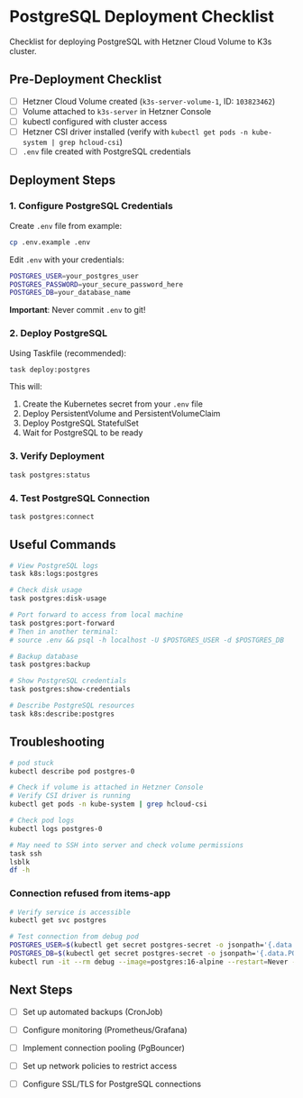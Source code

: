 # PostgreSQL Deployment Checklist

Checklist for deploying PostgreSQL with Hetzner Cloud Volume to K3s cluster.

## Pre-Deployment Checklist

- [ ] Hetzner Cloud Volume created (`k3s-server-volume-1`, ID: `103823462`)
- [ ] Volume attached to `k3s-server` in Hetzner Console
- [ ] kubectl configured with cluster access
- [ ] Hetzner CSI driver installed (verify with `kubectl get pods -n kube-system | grep hcloud-csi`)
- [ ] `.env` file created with PostgreSQL credentials

## Deployment Steps

### 1. Configure PostgreSQL Credentials

Create `.env` file from example:
```bash
cp .env.example .env
```

Edit `.env` with your credentials:
```bash
POSTGRES_USER=your_postgres_user
POSTGRES_PASSWORD=your_secure_password_here
POSTGRES_DB=your_database_name
```

**Important**: Never commit `.env` to git!

### 2. Deploy PostgreSQL

Using Taskfile (recommended):
```bash
task deploy:postgres
```

This will:
1. Create the Kubernetes secret from your `.env` file
2. Deploy PersistentVolume and PersistentVolumeClaim
3. Deploy PostgreSQL StatefulSet
4. Wait for PostgreSQL to be ready

### 3. Verify Deployment

```bash
task postgres:status
```


### 4. Test PostgreSQL Connection

```bash
task postgres:connect
```

## Useful Commands

```bash
# View PostgreSQL logs
task k8s:logs:postgres

# Check disk usage
task postgres:disk-usage

# Port forward to access from local machine
task postgres:port-forward
# Then in another terminal:
# source .env && psql -h localhost -U $POSTGRES_USER -d $POSTGRES_DB

# Backup database
task postgres:backup

# Show PostgreSQL credentials
task postgres:show-credentials

# Describe PostgreSQL resources
task k8s:describe:postgres
```

## Troubleshooting


```bash
# pod stuck
kubectl describe pod postgres-0

# Check if volume is attached in Hetzner Console
# Verify CSI driver is running
kubectl get pods -n kube-system | grep hcloud-csi

# Check pod logs
kubectl logs postgres-0

# May need to SSH into server and check volume permissions
task ssh
lsblk
df -h
```


### Connection refused from items-app
```bash
# Verify service is accessible
kubectl get svc postgres

# Test connection from debug pod
POSTGRES_USER=$(kubectl get secret postgres-secret -o jsonpath='{.data.POSTGRES_USER}' | base64 -d)
POSTGRES_DB=$(kubectl get secret postgres-secret -o jsonpath='{.data.POSTGRES_DB}' | base64 -d)
kubectl run -it --rm debug --image=postgres:16-alpine --restart=Never -- psql -h postgres -U "$POSTGRES_USER" -d "$POSTGRES_DB"
```


## Next Steps

- [ ] Set up automated backups (CronJob)
- [ ] Configure monitoring (Prometheus/Grafana)
- [ ] Implement connection pooling (PgBouncer)
- [ ] Set up network policies to restrict access
- [ ] Configure SSL/TLS for PostgreSQL connections

